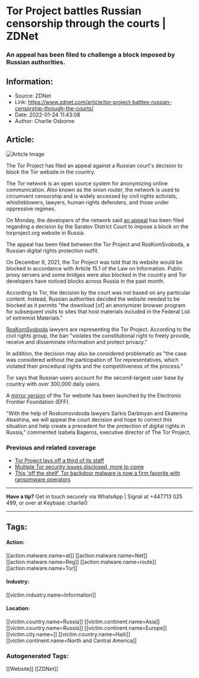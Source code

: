 # Tor Project battles Russian censorship through the courts | ZDNet
### An appeal has been filed to challenge a block imposed by Russian authorities.

## Information:
+ Source: ZDNet
+ Link: https://www.zdnet.com/article/tor-project-battles-russian-censorship-through-the-courts/
+ Date: 2022-01-24 11:43:08
+ Author: Charlie Osborne


## Article:
![Article Image](https://www.zdnet.com/a/img/resize/688ded96cf48e6162548870f97681dea295c1b9c/2022/01/24/c7f2f080-de6c-4b3f-b22c-f73fc71ab57e/screenshot-2022-01-24-at-10-59-05.png?width=770&height=578&fit=crop&auto=webp)

The Tor Project has filed an appeal against a Russian court's decision to block the Tor website in the country. 


The Tor network is an open source system for anonymizing online communication. Also known as the onion router, the network is used to circumvent censorship and is widely accessed by civil rights activists, whistleblowers, lawyers, human rights defenders, and those under oppressive regimes.   

On Monday, the developers of the network said [an appeal](https://saratovsky--sar.sudrf.ru/modules.php?name=sud_delo&srv_num=1&name_op=case&n_c=1&case_id=84009865&case_uid=b01f605a-0b62-4954-8656-062dd6f5e4aa&delo_id=1540005) has been filed regarding a decision by the Saratov District Court to impose a block on the torproject.org website in Russia.  

The appeal has been filed between the Tor Project and RosKomSvoboda, a Russian digital rights protection outfit.  

On December 6, 2021, the Tor Project was told that its website would be blocked in accordance with Article 15.1 of the Law on Information. Public proxy servers and some bridges were also blocked in the country and Tor developers have noticed blocks across Russia in the past month.  

According to Tor, the decision by the court was not based on any particular content. Instead, Russian authorities decided the website needed to be blocked as it permits "the download [of] an anonymizer browser program for subsequent visits to sites that host materials included in the Federal List of extremist Materials." 

[RosKomSvoboda](https://roskomsvoboda.org/post/rks-with-tor/) lawyers are representing the Tor Project. According to the civil rights group, the ban "violates the constitutional right to freely provide, receive and disseminate information and protect privacy."  






In addition, the decision may also be considered problematic as "the case was considered without the participation of Tor representatives, which violated their procedural rights and the competitiveness of the process." 

Tor says that Russian users account for the second-largest user base by country with over 300,000 daily users.  

A [mirror version](https://tor.eff.org) of the Tor website has been launched by the Electronic Frontier Foundation (EFF).  

"With the help of Roskomsvoboda lawyers Sarkis Darbinyan and Ekaterina Abashina, we will appeal the court decision and hope to correct this situation and help create a precedent for the protection of digital rights in Russia," commented Isabela Bageros, executive director of The Tor Project. 

###  Previous and related coverage

* [Tor Project lays off a third of its staff](https://www.zdnet.com/article/tor-project-lays-off-a-third-of-its-staff/)
* [Multiple Tor security issues disclosed, more to come](https://www.zdnet.com/article/multiple-tor-security-issues-disclosed-more-to-come/)
* [This 'off the shelf' Tor backdoor malware is now a firm favorite with ransomware operators](https://www.zdnet.com/article/this-off-the-shelf-tor-backdoor-malware-is-now-a-firm-favorite-with-ransomware-operators/)



---

**Have a tip?** Get in touch securely via WhatsApp | Signal at +447713 025 499, or over at Keybase: charlie0



---





## Tags:

#### Action:
[[action.malware.name=at]] [[action.malware.name=Net]] [[action.malware.name=Reg]] [[action.malware.name=route]] [[action.malware.name=Tor]]

#### Industry:
[[victim.industry.name=Information]]

#### Location:
[[victim.country.name=Russia]] [[victim.continent.name=Asia]] [[victim.country.name=Russia]] [[victim.continent.name=Europe]] [[victim.city.name=]] [[victim.country.name=Haiti]] [[victim.continent.name=North and Central America]]

### Autogenerated Tags:
[[Website]] [[ZDNet]]

